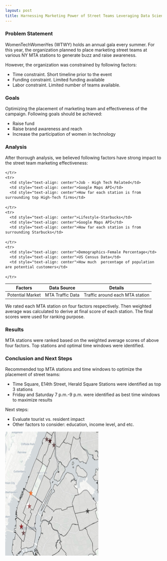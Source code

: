 ```yaml
---
layout: post
title: Harnessing Marketing Power of Street Teams Leveraging Data Science
---
```


### Problem Statement

WomenTechWomenYes (WTWY) holds an annual gala every summer. For this year, the organization planned to place marketing street teams at various NY MTA stations to generate buzz and raise awareness.

However, the organization was constrained by following factors:
<ul>
<li>Time constraint. Short timeline prior to the event </li>
<li>Funding constraint. Limited funding available</li>
<li>Labor constraint. Limited number of teams available. </li>
</ul>


### Goals

Optimizing the placement of marketing team and effectiveness of the campaign. Following goals should be achieved:
<ul>

<li>Raise fund</li>
<li>Raise brand awareness and reach</li>
<li>Increase the participation of women in technology </li>
</ul>


### Analysis

After thorough analysis, we believed following factors have strong impact to the street team marketing effectiveness:

<table>
  <thead>
    <tr>
      <th style="text-align: center">Factors</th>
      <th style="text-align: center">Data Source</th>
      <th style="text-align: center">Details </th>
    </tr>
  </thead>
  <tbody>
    <tr>
      <td style="text-align: center">Potential Market</td>
      <td style="text-align: center">MTA Traffic Data</td>
      <td style="text-align: center">Traffic around each MTA station</td>

    </tr>
    <tr>
      <td style="text-align: center">Job - High Tech Related</td>
      <td style="text-align: center">Google Maps API</td>
      <td style="text-align: center">How far each station is from surrounding top High-Tech firms</td>

    </tr>
    <tr>
      <td style="text-align: center">Lifestyle-Starbucks</td>
      <td style="text-align: center">Google Maps API</td>
      <td style="text-align: center">How far each station is from surrounding Starbucks</td>

    </tr>
    <tr>
      <td style="text-align: center">Demographics-Female Percentage</td>
      <td style="text-align: center">US Census Data</td>
      <td style="text-align: center">How much  percentage of population are potential customers</td>

    </tr>
  </tbody>
</table>

We rated each MTA station on four factors respectively. Then weighted average was calculated to derive at final score of each station. The final scores were used for ranking purpose.

### Results

MTA stations were ranked based on the weighted average scores of above four factors. Top stations and optimal time windows were identified.


### Conclusion and Next Steps

Recommended top MTA stations and time windows to optimize the placement of street teams:
<ul>
<li>Time Square, E14th Street, Herald Square Stations were identified as top 3 stations</li>
<li>Friday and Saturday 7 p.m.-9 p.m. were identified as best time windows to maximize results</li>
</ul>
Next steps:
<ul>
<li>Evaluate tourist vs. resident impact</li>
<li>Other factors to consider: education, income level, and etc.</li>
</ul>

<img src="final_finding.jpg" height="400" width="300">
